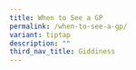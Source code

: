 ```yaml
---
title: When to See a GP
permalink: /when-to-see-a-gp/
variant: tiptap
description: ""
third_nav_title: Giddiness
---
```

<p></p>